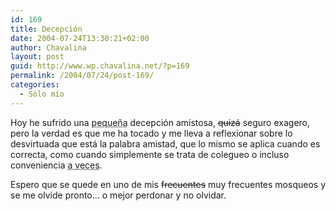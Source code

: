 ```yaml
---
id: 169
title: Decepción
date: 2004-07-24T13:30:21+02:00
author: Chavalina
layout: post
guid: http://www.wp.chavalina.net/?p=169
permalink: /2004/07/24/post-169/
categories:
  - Sólo mío
---
```

Hoy he sufrido una <acronym title="lo suficientemente grande como para que duela">peque&ntilde;a</acronym> decepci&oacute;n amistosa, <s>quizá</s> seguro exagero, pero la verdad es que me ha tocado y me lleva a reflexionar sobre lo desvirtuada que está la palabra amistad, que lo mismo se aplica cuando es correcta, como cuando simplemente se trata de colegueo o incluso conveniencia <acronym title="tristemente muy a menudo">a veces</acronym>.

Espero que se quede en uno de mis <s>frecuentes</s> muy frecuentes mosqueos y se me olvide pronto… o mejor perdonar y no olvidar.